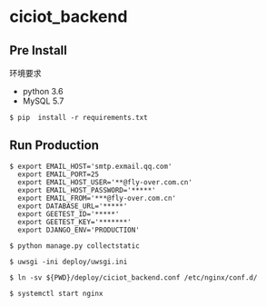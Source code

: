 # ciciot_backend

## Pre Install

环境要求
* python 3.6
* MySQL 5.7

```shell
$ pip  install -r requirements.txt
```


## Run Production

```shell
$ export EMAIL_HOST='smtp.exmail.qq.com'
  export EMAIL_PORT=25
  export EMAIL_HOST_USER='**@fly-over.com.cn'
  export EMAIL_HOST_PASSWORD='*****'
  export EMAIL_FROM='***@fly-over.com.cn'
  export DATABASE_URL='*****'
  export GEETEST_ID='*****'
  export GEETEST_KEY='*******'
  export DJANGO_ENV='PRODUCTION'

$ python manage.py collectstatic

$ uwsgi -ini deploy/uwsgi.ini

$ ln -sv ${PWD}/deploy/ciciot_backend.conf /etc/nginx/conf.d/

$ systemctl start nginx
```
